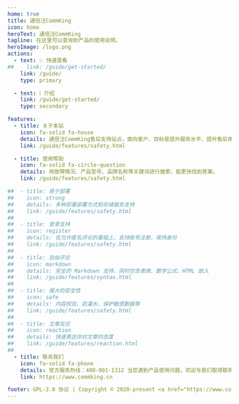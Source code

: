 ```yaml
---
home: true
title: 通信汪CommKing
icon: home
heroText: 通信汪CommKing
tagline: 在这里可以查询到产品的使用说明。
heroImage: /logo.png
actions:
  - text: 💡 快速查看
##    link: /guide/get-started/
    link: /guide/
    type: primary

  - text: ℹ️ 介绍
    link: /guide/get-started/
    type: secondary

features:
  - title: 关于本站
    icon: fa-solid fa-house
    details: 通信汪CommKing售后支持站点，面向客户，目标是提升服务水平、提升售后体验。
    link: /guide/features/safety.html

  - title: 使用帮助
    icon: fa-solid fa-circle-question
    details: 用故障情况、产品型号、品牌名称等关键词进行搜索，能更快找到答案。
    link: /guide/features/safety.html

##  - title: 易于部署
##    icon: strong
##    details: 多种部署部署方式和存储服务支持
##    link: /guide/features/safety.html
##
##  - title: 登录支持
##    icon: register
##    details: 在允许匿名评论的基础上，支持账号注册，保持身份
##    link: /guide/features/safety.html
##
##  - title: 自由评论
##    icon: markdown
##    details: 完全的 Markdown 支持，同时包含表情、数学公式、HTML 嵌入
##    link: /guide/features/syntax.html
##
##  - title: 强大的安全性
##    icon: safe
##    details: 内容校验、防灌水、保护敏感数据等
##    link: /guide/features/safety.html
##
##  - title: 文章反应
##    icon: reaction
##    details: 快速表达你对文章的态度
##    link: /guide/features/reaction.html
##
  - title: 联系我们
    icon: fa-solid fa-phone
    details: 官方服务热线：400-001-1312 当您遇到产品使用问题，欢迎与我们取得联系。
    link: https://www.commking.cn

footer: GPL-2.0 协议 | Copyright © 2020-present <a href="https://www.commking.cn" rel="noopener noreferrer " target="_blank">CommKing</a> | 主题使用 <a href="https://vuepress-theme-hope.github.io/v2/zh/" rel="noopener noreferrer " target="_blank">VuePress Theme Hope</a>
---
```

